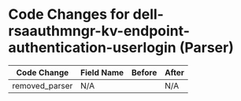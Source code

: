 # Code Changes for dell-rsaauthmngr-kv-endpoint-authentication-userlogin (Parser)

| Code Change | Field Name | Before | After |
|-------------|------------|--------|-------|
| removed_parser | N/A |  | N/A |